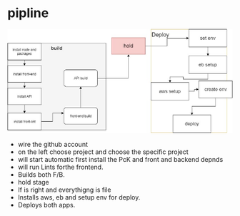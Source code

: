 # pipline
![pipline](../screenshot/pipline.jpg)
-  wire the github account  
- on the left choose project and choose the specific project 
- will start automatic first install the PcK and front and backend depnds
- will run Lints forthe frontend.
- Builds both F/B.
- hold stage
- If is right and everythigng is file
- Installs aws, eb and setup env for deploy.
- Deploys both apps.
